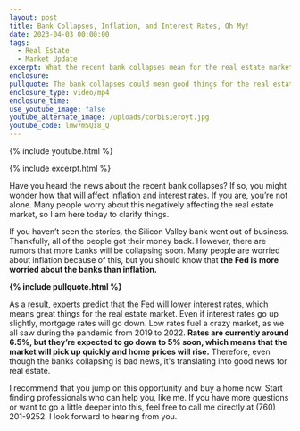 ```yaml
---
layout: post
title: Bank Collapses, Inflation, and Interest Rates, Oh My!
date: 2023-04-03 00:00:00
tags:
  - Real Estate
  - Market Update
excerpt: What the recent bank collapses mean for the real estate market.
enclosure:
pullquote: The bank collapses could mean good things for the real estate market.
enclosure_type: video/mp4
enclosure_time:
use_youtube_image: false
youtube_alternate_image: /uploads/corbisieroyt.jpg
youtube_code: lmw7mSQi8_Q
---
```

{% include youtube.html %}

{% include excerpt.html %}

Have you heard the news about the recent bank collapses? If so, you might wonder how that will affect inflation and interest rates. If you are, you’re not alone. Many people worry about this negatively affecting the real estate market, so I am here today to clarify things.&nbsp;

If you haven’t seen the stories, the Silicon Valley bank went out of business. Thankfully, all of the people got their money back. However, there are rumors that more banks will be collapsing soon. Many people are worried about inflation because of this, but you should know that **the Fed is more worried about the banks than inflation.**

**{% include pullquote.html %}**

As a result, experts predict that the Fed will lower interest rates, which means great things for the real estate market. Even if interest rates go up slightly, mortgage rates will go down. Low rates fuel a crazy market, as we all saw during the pandemic from 2019 to 2022. **Rates are currently around 6.5%, but they’re expected to go down to 5% soon, which means that the market will pick up quickly and home prices will rise.** Therefore, even though the banks collapsing is bad news, it's translating into good news for real estate.&nbsp;

I recommend that you jump on this opportunity and buy a home now. Start finding professionals who can help you, like me. If you have more questions or want to go a little deeper into this, feel free to call me directly at (760) 201-9252. I look forward to hearing from you.
